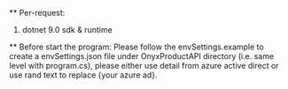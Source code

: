 ** Per-request:
1. dotnet 9.0 sdk & runtime

** Before start the program:
Please follow the envSettings.example to create a envSettings.json file under OnyxProductAPI directory (i.e. same level with program.cs), please either use detail from azure active direct or use rand text to replace {your azure ad}.

